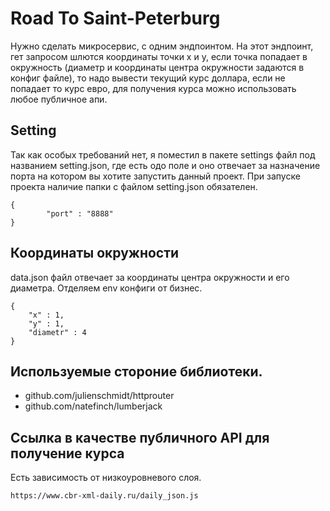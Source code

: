 # Road To Saint-Peterburg
Нужно сделать микросервис, с одним эндпоинтом. На этот эндпоинт, гет запросом шлются координаты точки х и у, если точка попадает в окружность (диаметр и координаты центра окружности задаются в конфиг файле), то надо вывести текущий курс доллара, если не попадает то курс евро, для получения курса можно использовать любое публичное апи.

## Setting

Так как особых требований нет, я поместил в пакете settings файл под названием setting.json, где есть одо поле и оно отвечает за назначение порта на котором вы хотите запустить данный проект. При запуске проекта наличие папки с файлом setting.json обязателен.
```
{
        "port" : "8888"
}
```
## Координаты окружности

data.json файл отвечает за координаты центра окружности и его диаметра. Отделяем env конфиги от бизнес.
```
{
    "x" : 1,
    "y" : 1,
    "diametr" : 4
}
```

## Используемые стороние библиотеки.
- github.com/julienschmidt/httprouter
- github.com/natefinch/lumberjack

## Ссылка в качестве публичного API для получение курса
Есть зависимость от низкоуровневого слоя.
```sh
https://www.cbr-xml-daily.ru/daily_json.js
```